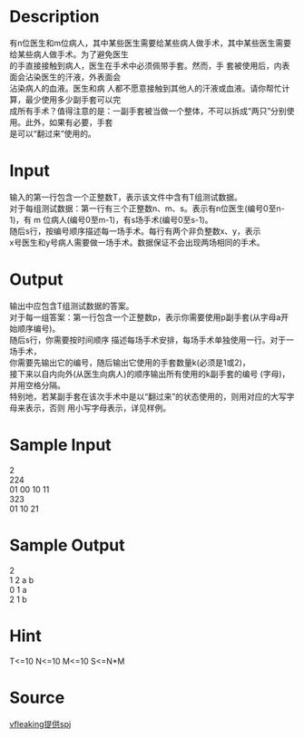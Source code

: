 
# Description

<div class="content"><div>有n位医生和m位病人，其中某些医生需要给某些病人做手术，其中某些医生需要给某些病人做手术。为了避免医生</div>
<div>的手直接接触到病人，医生在手术中必须佩带手套。然而，手 套被使用后，内表面会沾染医生的汗液，外表面会</div>
<div>沾染病人的血液。医生和病 人都不愿意接触到其他人的汗液或血液。请你帮忙计算，最少使用多少副手套可以完</div>
<div>成所有手术？值得注意的是：一副手套被当做一个整体，不可以拆成“两只”分别使用。此外，如果有必要，手套</div>
<div>是可以“翻过来”使用的。</div></div>

# Input

<div class="content"><div>输入的第一行包含一个正整数T，表示该文件中含有T组测试数据。</div>
<div>对于每组测试数据：第一行有三个正整数n、m、s。表示有n位医生(编号0至n-1)，有 m 位病人(编号0至m-1)，有s场手术(编号0至s-1)。</div>
<div>随后s行，按编号顺序描述每一场手术。每行有两个非负整数x、y，表示</div>
<div>x号医生和y号病人需要做一场手术。数据保证不会出现两场相同的手术。</div></div>

# Output

<div class="content"><div>输出中应包含T组测试数据的答案。</div>
<div>对于每一组答案：第一行包含一个正整数p，表示你需要使用p副手套(从字母a开始顺序编号)。</div>
<div>随后s行，你需要按时间顺序 描述每场手术安排，每场手术单独使用一行。对于一场手术，</div>
<div>你需要先输出它的编号，随后输出它使用的手套数量k(必须是1或2)，</div>
<div>接下来以自内向外(从医生向病人)的顺序输出所有使用的k副手套的编号 (字母)，并用空格分隔。</div>
<div>特别地，若某副手套在该次手术中是以“翻过来”的状态使用的，则用对应的大写字母来表示，否则 用小写字母表示，详见样例。</div></div>

# Sample Input

<div class="content"><span class="sampledata">2<br/>
224<br/>
01 00 10 11<br/>
323<br/>
01 10 21</span></div>

# Sample Output

<div class="content"><span class="sampledata">2<br/>
1 2 a b<br/>
0 1 a <br/>
2 1 b</span></div>

# Hint

<div class="content"><p></p><p>T&lt;=10 N&lt;=10 M&lt;=10 S&lt;=N*M</p><p></p></div>

# Source

<div class="content"><p><a href="problemset.php?search=vfleaking提供spj">vfleaking提供spj</a></p></div>


